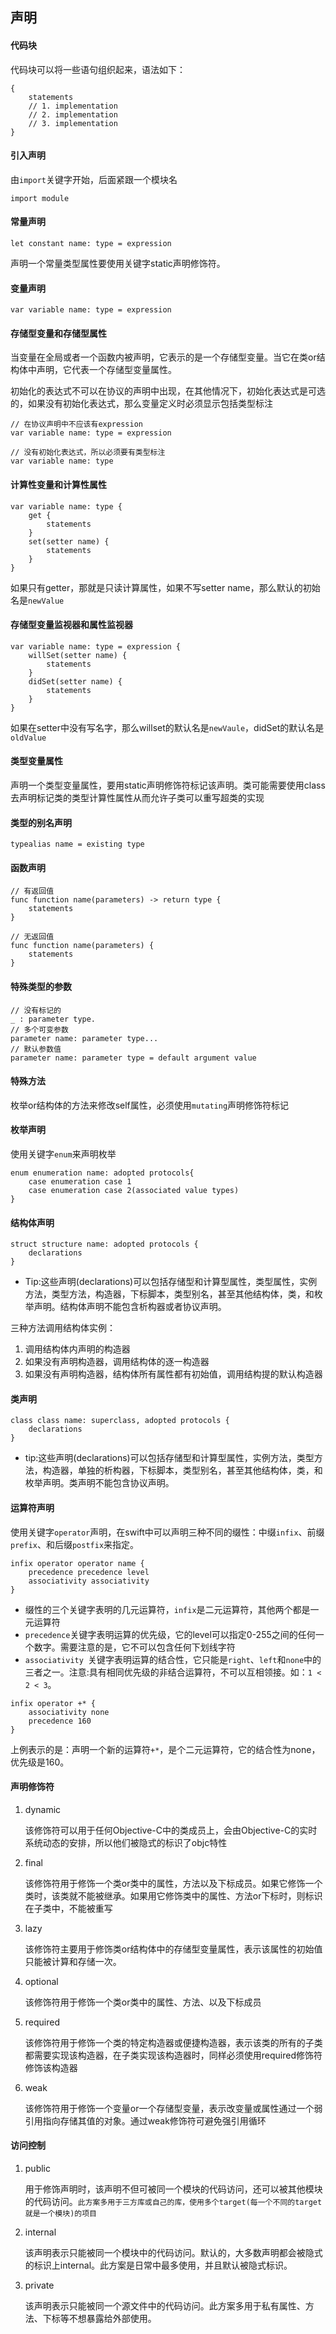 ## 声明

#### 代码块
代码块可以将一些语句组织起来，语法如下：

```
{
	statements
	// 1. implementation
	// 2. implementation
	// 3. implementation
}
```

#### 引入声明
由`import`关键字开始，后面紧跟一个模块名

```
import module
```

#### 常量声明

```
let constant name: type = expression
```
声明一个常量类型属性要使用关键字static声明修饰符。

#### 变量声明

```
var variable name: type = expression
```

#### 存储型变量和存储型属性

当变量在全局或者一个函数内被声明，它表示的是一个存储型变量。当它在类or结构体中声明，它代表一个存储型变量属性。

初始化的表达式不可以在协议的声明中出现，在其他情况下，初始化表达式是可选的，如果没有初始化表达式，那么变量定义时必须显示包括类型标注

```
// 在协议声明中不应该有expression
var variable name: type = expression

// 没有初始化表达式，所以必须要有类型标注
var variable name: type
```
#### 计算性变量和计算性属性
```
var variable name: type {
	get {
		statements
	}
	set(setter name) {
		statements
	}
}
```
如果只有getter，那就是只读计算属性，如果不写setter name，那么默认的初始名是`newValue`

#### 存储型变量监视器和属性监视器

```
var variable name: type = expression {
	willSet(setter name) {
		statements
	}
	didSet(setter name) {
		statements
	}
}
```
如果在setter中没有写名字，那么willset的默认名是`newVaule`，didSet的默认名是`oldValue`

#### 类型变量属性

声明一个类型变量属性，要用static声明修饰符标记该声明。类可能需要使用class去声明标记类的类型计算性属性从而允许子类可以重写超类的实现

#### 类型的别名声明

```
typealias name = existing type
```
#### 函数声明

```
// 有返回值
func function name(parameters) -> return type {
	statements
}

// 无返回值
func function name(parameters) {
	statements
}
```

#### 特殊类型的参数

```
// 没有标记的
_ : parameter type.
// 多个可变参数
parameter name: parameter type...
// 默认参数值
parameter name: parameter type = default argument value
```

#### 特殊方法

枚举or结构体的方法来修改self属性，必须使用`mutating`声明修饰符标记

#### 枚举声明

使用关键字`enum`来声明枚举

```
enum enumeration name: adopted protocols{
	case enumeration case 1
	case enumeration case 2(associated value types)
}
```

#### 结构体声明
```
struct structure name: adopted protocols {
	declarations
}
```

* Tip:这些声明(declarations)可以包括存储型和计算型属性，类型属性，实例方法，类型方法，构造器，下标脚本，类型别名，甚至其他结构体，类，和枚举声明。结构体声明不能包含析构器或者协议声明。

三种方法调用结构体实例：

1. 调用结构体内声明的构造器
2. 如果没有声明构造器，调用结构体的逐一构造器
3. 如果没有声明构造器，结构体所有属性都有初始值，调用结构提的默认构造器

#### 类声明
```
class class name: superclass, adopted protocols {
	declarations
}
```

* tip:这些声明(declarations)可以包括存储型和计算型属性，实例方法，类型方法，构造器，单独的析构器，下标脚本，类型别名，甚至其他结构体，类，和枚举声明。类声明不能包含协议声明。


#### 运算符声明

使用关键字`operator`声明，在swift中可以声明三种不同的缀性：中缀`infix`、前缀`prefix`、和后缀`postfix`来指定。

```
infix operator operator name {
	precedence precedence level
	associativity associativity
}
```

* 缀性的三个关键字表明的几元运算符，`infix`是二元运算符，其他两个都是一元运算符 
* `precedence`关键字表明运算的优先级，它的level可以指定0-255之间的任何一个数字。需要注意的是，它不可以包含任何下划线字符
* `associativity `关键字表明运算的结合性，它只能是`right`、`left`和`none`中的三者之一。注意:具有相同优先级的非结合运算符，不可以互相领接。如：`1 < 2 < 3`。


```
infix operator +* {
	associativity none
	precedence 160
}
```
上例表示的是：声明一个新的运算符`+*`，是个二元运算符，它的结合性为none，优先级是160。

#### 声明修饰符

1. dynamic

	该修饰符可以用于任何Objective-C中的类成员上，会由Objective-C的实时系统动态的安排，所以他们被隐式的标识了objc特性
	
2. final

	该修饰符用于修饰一个类or类中的属性，方法以及下标成员。如果它修饰一个类时，该类就不能被继承。如果用它修饰类中的属性、方法or下标时，则标识在子类中，不能被重写

3. lazy
	
	该修饰符主要用于修饰类or结构体中的存储型变量属性，表示该属性的初始值只能被计算和存储一次。

4. optional

	该修饰符用于修饰一个类or类中的属性、方法、以及下标成员
	
5. required


	该修饰符用于修饰一个类的特定构造器或便捷构造器，表示该类的所有的子类都需要实现该构造器，在子类实现该构造器时，同样必须使用required修饰符修饰该构造器
	
6. weak

	该修饰符用于修饰一个变量or一个存储型变量，表示改变量或属性通过一个弱引用指向存储其值的对象。通过weak修饰符可避免强引用循环
	
#### 访问控制

1. public

	用于修饰声明时，该声明不但可被同一个模块的代码访问，还可以被其他模块的代码访问。`此方案多用于三方库或自己的库，使用多个target(每一个不同的target就是一个模块)的项目`
	
2. internal

	该声明表示只能被同一个模块中的代码访问。默认的，大多数声明都会被隐式的标识上internal。此方案是日常中最多使用，并且默认被隐式标识。
	
3. private

	该声明表示只能被同一个源文件中的代码访问。此方案多用于私有属性、方法、下标等不想暴露给外部使用。
